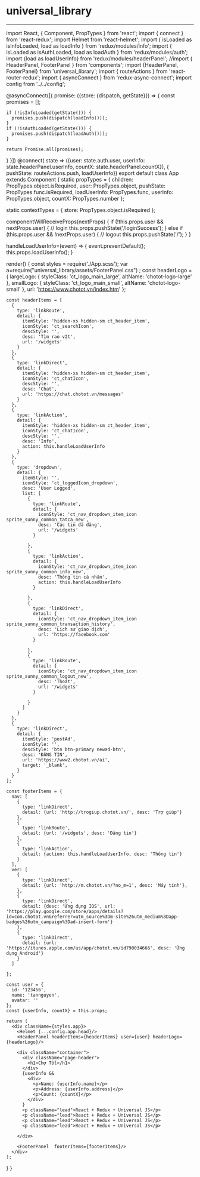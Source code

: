 # universal_library
---

import React, { Component, PropTypes } from 'react';
import { connect } from 'react-redux';
import Helmet from 'react-helmet';
import { isLoaded as isInfoLoaded, load as loadInfo } from 'redux/modules/info';
import { isLoaded as isAuthLoaded, load as loadAuth } from 'redux/modules/auth';
import {load as loadUserInfo} from 'redux/modules/headerPanel';
//import { HeaderPanel, FooterPanel } from 'components';
import {HeaderPanel, FooterPanel} from 'universal_library';
import { routeActions } from 'react-router-redux';
import { asyncConnect } from 'redux-async-connect';
import config from '../../config';

@asyncConnect([{
  promise: ({store: {dispatch, getState}}) => {
    const promises = [];

    if (!isInfoLoaded(getState())) {
      promises.push(dispatch(loadInfo()));
    }
    if (!isAuthLoaded(getState())) {
      promises.push(dispatch(loadAuth()));
    }

    return Promise.all(promises);
  }
}])
@connect(
  state => ({user: state.auth.user, userInfo: state.headerPanel.userInfo, countX: state.headerPanel.countX}),
  { pushState: routeActions.push, loadUserInfo})
export default class App extends Component {
  static propTypes = {
    children: PropTypes.object.isRequired,
    user: PropTypes.object,
    pushState: PropTypes.func.isRequired,
    loadUserInfo: PropTypes.func,
    userInfo: PropTypes.object,
    countX: PropTypes.number
  };

  static contextTypes = {
    store: PropTypes.object.isRequired
  };

  componentWillReceiveProps(nextProps) {
    if (!this.props.user && nextProps.user) {
      // login
      this.props.pushState('/loginSuccess');
    } else if (this.props.user && !nextProps.user) {
      // logout
      this.props.pushState('/');
    }
  }


  handleLoadUserInfo=(event) => {
    event.preventDefault();
    this.props.loadUserInfo();
  }

  render() {
    const styles = require('./App.scss');
    var a=require("universal_library/assets/FooterPanel.css") ;
    const headerLogo = {
      largeLogo: {
        styleClass: 'ct_logo_main_large',
        altName: 'chotot-logo-large'
      },
      smallLogo: {
        styleClass: 'ct_logo_main_small',
        altName: 'chotot-logo-small'
      },
      url: 'https://www.chotot.vn/index.htm'
    };

    const headerItems = [
      {
        type: 'linkRoute',
        detail: {
          itemStyle: 'hidden-xs hidden-sm ct_header_item',
          iconStyle: 'ct_searchIcon',
          descStyle: '',
          desc: 'Tìm rao vặt',
          url: '/widgets'
        }
      },
      {
        type: 'linkDirect',
        detail: {
          itemStyle: 'hidden-xs hidden-sm ct_header_item',
          iconStyle: 'ct_chatIcon',
          descStyle: '',
          desc: 'Chat',
          url: 'https://chat.chotot.vn/messages'
        }
      },
      {
        type: 'linkAction',
        detail: {
          itemStyle: 'hidden-xs hidden-sm ct_header_item',
          iconStyle: 'ct_chatIcon',
          descStyle: '',
          desc: 'Info',
          action: this.handleLoadUserInfo
        }
      },
      {
        type: 'dropdown',
        detail: {
          itemStyle: '',
          iconStyle: 'ct_loggedIcon_dropdown',
          desc: 'User Logged',
          list: [
            {
              type: 'linkRoute',
              detail: {
                iconStyle: 'ct_nav_dropdown_item_icon sprite_sunny_common_tatca_new',
                desc: 'Các tin đã đăng',
                url: '/widgets'
              }

            },
            {
              type: 'linkAction',
              detail: {
                iconStyle: 'ct_nav_dropdown_item_icon sprite_sunny_common_info_new',
                desc: 'Thông tin cá nhân',
                action: this.handleLoadUserInfo
              }

            },
            {
              type: 'linkDirect',
              detail: {
                iconStyle: 'ct_nav_dropdown_item_icon sprite_sunny_common_transaction_history',
                desc: 'Lịch sử giao dịch',
                url: 'https://facebook.com'
              }

            },
            {
              type: 'linkRoute',
              detail: {
                iconStyle: 'ct_nav_dropdown_item_icon sprite_sunny_common_logout_new',
                desc: 'Thoát',
                url: '/widgets'
              }

            }
          ]
        }
      },
      {
        type: 'linkDirect',
        detail: {
          itemStyle: 'postAd',
          iconStyle: '',
          descStyle: 'btn btn-primary newad-btn',
          desc: 'ĐĂNG TIN',
          url: 'https://www2.chotot.vn/ai',
          target: '_blank',
        }
      }
    ];

    const footerItems = {
      nav: [
        {
          type: 'linkDirect',
          detail: {url: 'http://trogiup.chotot.vn/', desc: 'Trợ giúp'}
        },
        {
          type: 'linkRoute',
          detail: {url: '/widgets', desc: 'Đăng tin'}
        },
        {
          type: 'linkAction',
          detail: {action: this.handleLoadUserInfo, desc: 'Thông tin'}
        }
      ],
      ver: [
        {
          type: 'linkDirect',
          detail: {url: 'http://m.chotot.vn/?no_m=1', desc: 'Máy tính'},
        },
        {
          type: 'linkDirect',
          detail: {desc: 'Ứng dụng IOS', url: 'https://play.google.com/store/apps/details?id=com.chotot.vn&referrer=utm_source%3Dm-site%26utm_medium%3Dapp-badges%26utm_campaign%3Dad-insert-form'}
        },
        {
          type: 'linkDirect',
          detail: {url: 'https://itunes.apple.com/us/app/chotot.vn/id790034666', desc: 'Ứng dụng Android'}
        }
      ]

    };

    const user = {
      id: '123456',
      name: 'tannguyen',
      avatar: ''
    };
    const {userInfo, countX} = this.props;

    return (
      <div className={styles.app}>
        <Helmet {...config.app.head}/>
        <HeaderPanel headerItems={headerItems} user={user} headerLogo={headerLogo}/>

        <div className="container">
          <div className="page-header">
            <h1>Chợ Tốt</h1>
          </div>
          {userInfo &&
            <div>
              <p>Name: {userInfo.name}</p>
              <p>Address: {userInfo.address}</p>
              <p>Count: {countX}</p>
            </div>
          }
          <p className="lead">React + Redux + Universal JS</p>
          <p className="lead">React + Redux + Universal JS</p>
          <p className="lead">React + Redux + Universal JS</p>
          <p className="lead">React + Redux + Universal JS</p>

        </div>

        <FooterPanel  footerItems={footerItems}/>
      </div>
    );
  }
}
